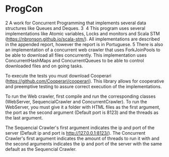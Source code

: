 # ProgCon
2
A work for Concurrent Programming that implements several data structures like Queues and Deques.
3
​
4
This program uses several implementations like Atomic variables, Locks and monitors and Scala STM (https://nbronson.github.io/scala-stm/). All implementations are described in the appended report, however the report is in Portuguese.
5
There is also an implementation of a concurrent web crawler that uses ForkJoinPools to be able to download all files concurrently. This implementation uses ConcurrentHashMaps and ConcurrentQueues to be able to control downloaded files and on going tasks.

To execute the tests you must download Cooperari (https://github.com/Cooperari/cooperari). This library allows for cooperative and preemptive testing to assure correct execution of the implementations.

To run the Web crawler, first compile and run the corresponding classes (WebServer, SequencialCrawler and ConcurrentCrawler). To run the WebServer, you must give it a folder with HTML files as the first argument, the port as the second argument (Default port is 8123) and the threads as the last argument.

The Sequencial Crawler's first argument indicates the ip and port of the server (Default ip and port is http://127.0.0.1:8123/). The Concurrent Crawler's first argument indicates the amount of threads to run it with and the second arguments indicates the ip and port of the server with the same default as the Sequencial Crawler.
